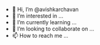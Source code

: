 - 👋 Hi, I’m @avishkarchavan
- 👀 I’m interested in ...
- 🌱 I’m currently learning ...
- 💞️ I’m looking to collaborate on ...
- 📫 How to reach me ...

<!---
avishkarchavan/avishkarchavan is a ✨ special ✨ repository because its `README.md` (this file) appears on your GitHub profile.
You can click the Preview link to take a look at your changes.
--->
